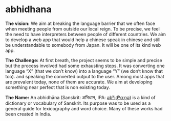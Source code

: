 abhidhana
=========

__The vision:__ We aim at breaking the language barrier that we often face when meeting people from outside our local reign. To be precise, we feel the need to have interpreters between people of different countries. We aim to develop a web app that would help a chinese speak in chinese and still be understandable to somebody from Japan. It will be one of its kind web app.

__The Challenge:__ At first breath, the project seems to be simple and precise but the process involved had some exhausting steps. It was converting one language “X” (that we don’t know) into a language “Y” (we don’t know that too). and speaking the converted output to the user. Among most apps that are prevalent today, none of them are accurate. We aim at developing something near perfect that is non existing today.

__The Name:__ An abhidhāna (Sanskrit: अभिधान, IPA: [əbʱid̪ʱɑːn̪ə](http://en.wikipedia.org/wiki/Help:IPA_for_Sanskrit)) is a kind of dictionary or vocabulary of Sanskrit. Its purpose was to be used as a general guide for lexicography and word choice. Many of these works had been created in India.
